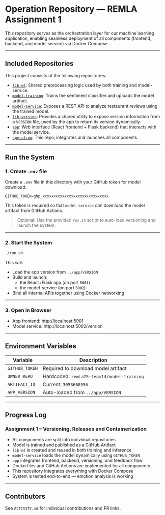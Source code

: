 # Operation Repository — REMLA Assignment 1

This repository serves as the orchestration layer for our machine learning application, enabling seamless deployment of all components (frontend, backend, and model service) via Docker Compose.

---

## Included Repositories

This project consists of the following repositories:

- [`lib-ml`](https://github.com/remla25-team14/lib-ml): Shared preprocessing logic used by both training and model-service.
- [`model-training`](https://github.com/remla25-team14/model-training): Trains the sentiment classifier and uploads the model artifact.
- [`model-service`](https://github.com/remla25-team14/model-service): Exposes a REST API to analyze restaurant reviews using the trained model.
- [`lib-version`](https://github.com/remla25-team14/lib-version): Provides a shared utility to expose version information from a `VERSION` file, used by the app to return its version dynamically.
- [`app`](https://github.com/remla25-team14/app): Web interface (React frontend + Flask backend) that interacts with the model service.
- [`operation`](https://github.com/remla25-team14/operation): This repo; integrates and launches all components.

---

## Run the System

### 1. Create `.env` file

Create a `.env` file in this directory with your GitHub token for model download:

```env
GITHUB_TOKEN=ghp_xxxxxxxxxxxxxxxxxxxxxxxxxxxxxx
```

This token is required so that `model-service` can download the model artifact from GitHub Actions.

> Optional: Use the provided `run.sh` script to auto-load versioning and launch the system.

---

### 2. Start the System

```bash
./run.sh
```

This will:
- Load the app version from `../app/VERSION`
- Build and launch:
  - the React+Flask app (on port `5001`)
  - the model-service (on port `5002`)
- Bind all internal APIs together using Docker networking

---

### 3. Open in Browser

- App frontend: http://localhost:5001
- Model service: http://localhost:5002/version

---

## ️Environment Variables

| Variable         | Description                                   |
|------------------|-----------------------------------------------|
| `GITHUB_TOKEN`   | Required to download model artifact           |
| `OWNER_REPO`     | Hardcoded: `remla25-team14/model-training`    |
| `ARTIFACT_ID`    | Current: `3053668556`                         |
| `APP_VERSION`    | Auto-loaded from `../app/VERSION`             |

---

## Progress Log

### Assignment 1 – Versioning, Releases and Containerization

- All components are split into individual repositories
- Model is trained and published as a GitHub Artifact
- `lib-ml` is created and reused in both training and inference
- `model-service` loads the model dynamically using `GITHUB_TOKEN`
- `app` integrates frontend, backend, versioning, and feedback flow
- Dockerfiles and GitHub Actions are implemented for all components
- This repository integrates everything with Docker Compose
- System is tested end-to-end — emotion analysis is working

---

## Contributors

See `ACTIVITY.md` for individual contributions and PR links.

